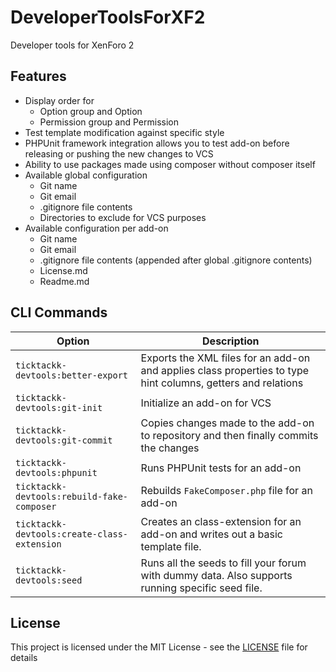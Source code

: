 # DeveloperToolsForXF2
Developer tools for XenForo 2
 
## Features
- Display order for
  - Option group and Option
  - Permission group and Permission
- Test template modification against specific style
- PHPUnit framework integration allows you to test add-on before releasing or pushing the new changes to VCS
- Ability to use packages made using composer without composer itself
- Available global configuration
  - Git name
  - Git email
  - .gitignore file contents
  - Directories to exclude for VCS purposes 
- Available configuration per add-on
  - Git name
  - Git email
  - .gitignore file contents (appended after global .gitignore contents)
  - License.md
  - Readme.md

## CLI Commands

| Option | Description |
| ------ | ----------- |
| `ticktackk-devtools:better-export` | Exports the XML files for an add-on and applies class properties to type hint columns, getters and relations |
| `ticktackk-devtools:git-init` | Initialize an add-on for VCS |
| `ticktackk-devtools:git-commit` | Copies changes made to the add-on to repository and then finally commits the changes |
| `ticktackk-devtools:phpunit` | Runs PHPUnit tests for an add-on |
| `ticktackk-devtools:rebuild-fake-composer` | Rebuilds `FakeComposer.php` file for an add-on |
| `ticktackk-devtools:create-class-extension` | Creates an class-extension for an add-on and writes out a basic template file. |
| `ticktackk-devtools:seed` | Runs all the seeds to fill your forum with dummy data. Also supports running specific seed file. |
 
## License
This project is licensed under the MIT License - see the [LICENSE](LICENSE.md) file for details